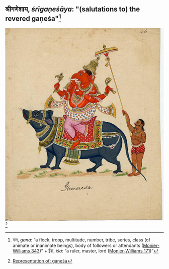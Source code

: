 ## श्रीगणेशाय, _śrīgaṇeśāya_: "(salutations to) the revered gaṇeśa"[^1]

![img](423343001.jpg)[^2]



[^1]: गण, _ganá_: “a flock, troop, multitude, number, tribe, series, class (of animate or inanimate beings), body of followers or attendants ([Monier-Williams 343](https://www.sanskrit-lexicon.uni-koeln.de/scans/csl-apidev/servepdf.php?dict=MW&page=343))” +‎ ईश, _īśá_: “a ruler, master, lord ([Monier-Williams 171](https://www.sanskrit-lexicon.uni-koeln.de/scans/csl-apidev/servepdf.php?dict=MW&page=171))”
[^2]: [Representation of: gaṇeśa](https://www.britishmuseum.org/collection/object/A_2007-3005-46)
